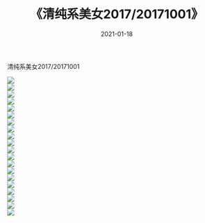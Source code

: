 ﻿---
layout: post
title:  《清纯系美女2017/20171001》
date:   2021-01-18
img: http://img.660000.xyz/Sharelink/清纯系美女/2017/20171001/000.jpg
categories: [美女, 清纯, 唯美]
---

清纯系美女2017/20171001

 ![](http://img.660000.xyz/Sharelink/清纯系美女/2017/20171001/001.png) <br>![](http://img.660000.xyz/Sharelink/清纯系美女/2017/20171001/002.png) <br>![](http://img.660000.xyz/Sharelink/清纯系美女/2017/20171001/003.png) <br>![](http://img.660000.xyz/Sharelink/清纯系美女/2017/20171001/004.png) <br>![](http://img.660000.xyz/Sharelink/清纯系美女/2017/20171001/005.png) <br>![](http://img.660000.xyz/Sharelink/清纯系美女/2017/20171001/006.png) <br>![](http://img.660000.xyz/Sharelink/清纯系美女/2017/20171001/007.png) <br>![](http://img.660000.xyz/Sharelink/清纯系美女/2017/20171001/008.png) <br>![](http://img.660000.xyz/Sharelink/清纯系美女/2017/20171001/009.png) <br>![](http://img.660000.xyz/Sharelink/清纯系美女/2017/20171001/010.png) <br>![](http://img.660000.xyz/Sharelink/清纯系美女/2017/20171001/011.png) <br>![](http://img.660000.xyz/Sharelink/清纯系美女/2017/20171001/012.png) <br>![](http://img.660000.xyz/Sharelink/清纯系美女/2017/20171001/013.png) <br>![](http://img.660000.xyz/Sharelink/清纯系美女/2017/20171001/014.png) <br>![](http://img.660000.xyz/Sharelink/清纯系美女/2017/20171001/015.png) <br>![](http://img.660000.xyz/Sharelink/清纯系美女/2017/20171001/016.png) <br>![](http://img.660000.xyz/Sharelink/清纯系美女/2017/20171001/017.png) <br>![](http://img.660000.xyz/Sharelink/清纯系美女/2017/20171001/018.png) <br>![](http://img.660000.xyz/Sharelink/清纯系美女/2017/20171001/019.png) <br>![](http://img.660000.xyz/Sharelink/清纯系美女/2017/20171001/020.png) <br>